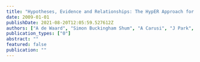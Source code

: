 ```yaml
---
title: "Hypotheses, Evidence and Relationships: The HypER Approach for Representing Scientific Knowledge Claims"
date: 2009-01-01
publishDate: 2021-08-20T12:05:59.527612Z
authors: ["A de Waard", "Simon Buckingham Shum", "A Carusi", "J Park", "M Samwald", " ..."]
publication_types: ["0"]
abstract: ""
featured: false
publication: ""
---
```


